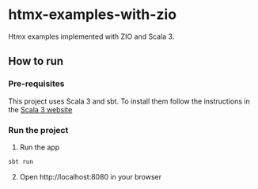 # htmx-examples-with-zio
Htmx examples implemented with ZIO and Scala 3.

## How to run

### Pre-requisites
This project uses Scala 3 and sbt. To install them follow the instructions in the [Scala 3 website](https://docs.scala-lang.org/scala3/getting-started.html)

### Run the project
1. Run the app
```bash
sbt run
```
2. Open http://localhost:8080 in your browser